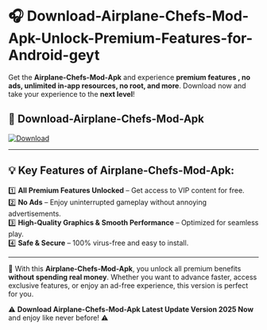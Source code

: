 # 🎧 Download-Airplane-Chefs-Mod-Apk-Unlock-Premium-Features-for-Android-geyt

Get the **Airplane-Chefs-Mod-Apk** and experience **premium features , no ads, unlimited in-app resources, no root, and more**. Download now and take your experience to the **next level**!

## 📲 **Download-Airplane-Chefs-Mod-Apk**  

[![Download](https://i.imgur.com/s9jy2pZ.png)](https://hapymods.com?title=Airplane+Chefs+Mod+Apk&ref=geyt)

---

## 💡 **Key Features of Airplane-Chefs-Mod-Apk:**

1️⃣  **All Premium Features Unlocked** – Get access to VIP content for free.  
2️⃣  **No Ads** – Enjoy uninterrupted gameplay without annoying advertisements.  
3️⃣  **High-Quality Graphics & Smooth Performance** – Optimized for seamless play.  
4️⃣  **Safe & Secure** – 100% virus-free and easy to install.  

---

📌 With this **Airplane-Chefs-Mod-Apk**, you unlock all premium benefits **without spending real money**. Whether you want to advance faster, access exclusive features, or enjoy an ad-free experience, this version is perfect for you.  

⚠️ **Download Airplane-Chefs-Mod-Apk Latest Update Version 2025 Now** and enjoy like never before! ⚠️
